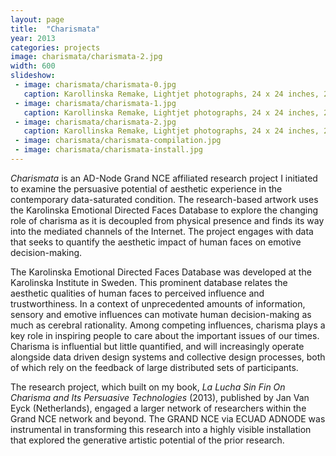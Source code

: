 ```yaml
---
layout: page
title:  "Charismata"
year: 2013
categories: projects
image: charismata/charismata-2.jpg
width: 600
slideshow:
 - image: charismata/charismata-0.jpg
   caption: Karollinska Remake, Lightjet photographs, 24 x 24 inches, 2013
 - image: charismata/charismata-1.jpg
   caption: Karollinska Remake, Lightjet photographs, 24 x 24 inches, 2013
 - image: charismata/charismata-2.jpg
   caption: Karollinska Remake, Lightjet photographs, 24 x 24 inches, 2013
 - image: charismata/charismata-compilation.jpg
 - image: charismata/charismata-install.jpg
---
```



*Charismata* is an AD-Node Grand NCE affiliated research project I initiated to examine the persuasive potential of aesthetic experience in the contemporary data-saturated condition. The research-based artwork uses the Karolinska Emotional Directed Faces Database to explore the changing role of charisma as it is decoupled from physical presence and finds its way into the mediated channels of the Internet. The project engages with data that seeks to quantify the aesthetic impact of human faces on emotive decision-making.  

The Karolinska Emotional Directed Faces Database was developed at the Karolinska Institute in Sweden. This prominent database relates the aesthetic qualities of human faces to perceived influence and trustworthiness. In a context of unprecedented amounts of information, sensory and emotive influences can motivate human decision-making as much as cerebral rationality. Among competing influences, charisma plays a key role in inspiring people to care about the important issues of our times. Charisma is influential but little quantified, and will increasingly operate alongside data driven design systems and collective design processes, both of which rely on the feedback of large distributed sets of participants. 

The research project, which built on my book, *La Lucha Sin Fin On Charisma and Its Persuasive Technologies* (2013), published by Jan Van Eyck (Netherlands), engaged a larger network of researchers within the Grand NCE network and beyond. The GRAND NCE via ECUAD ADNODE was instrumental in transforming this research into a highly visible installation that explored the generative artistic potential of the prior research.